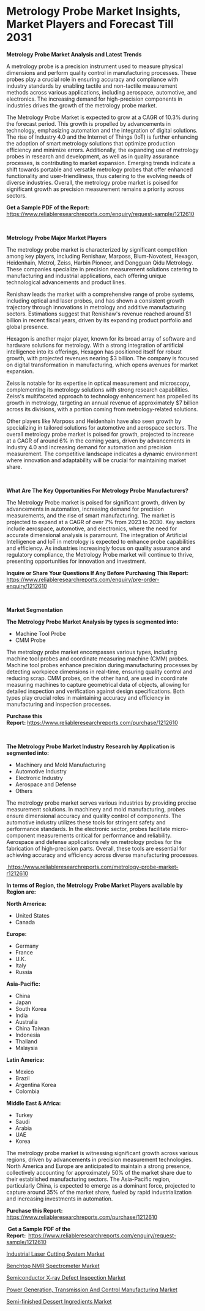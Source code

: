 <p><h1>Metrology Probe Market Insights, Market Players and Forecast Till 2031</h1></p><p><strong>Metrology Probe Market Analysis and Latest Trends</strong></p>
<p><p>A metrology probe is a precision instrument used to measure physical dimensions and perform quality control in manufacturing processes. These probes play a crucial role in ensuring accuracy and compliance with industry standards by enabling tactile and non-tactile measurement methods across various applications, including aerospace, automotive, and electronics. The increasing demand for high-precision components in industries drives the growth of the metrology probe market.</p><p>The Metrology Probe Market is expected to grow at a CAGR of 10.3% during the forecast period. This growth is propelled by advancements in technology, emphasizing automation and the integration of digital solutions. The rise of Industry 4.0 and the Internet of Things (IoT) is further enhancing the adoption of smart metrology solutions that optimize production efficiency and minimize errors. Additionally, the expanding use of metrology probes in research and development, as well as in quality assurance processes, is contributing to market expansion. Emerging trends indicate a shift towards portable and versatile metrology probes that offer enhanced functionality and user-friendliness, thus catering to the evolving needs of diverse industries. Overall, the metrology probe market is poised for significant growth as precision measurement remains a priority across sectors.</p></p>
<p><strong>Get a Sample PDF of the Report:&nbsp;</strong> <a href="https://www.reliableresearchreports.com/enquiry/request-sample/1212610?utm_campaign=34&utm_medium=2&utm_source=Github&utm_content=ia&utm_term=29102024&utm_id=metrology-probe">https://www.reliableresearchreports.com/enquiry/request-sample/1212610</a></p>
<p>&nbsp;</p>
<p><strong>Metrology Probe Major Market Players</strong></p>
<p><p>The metrology probe market is characterized by significant competition among key players, including Renishaw, Marposs, Blum-Novotest, Hexagon, Heidenhain, Metrol, Zeiss, Harbin Pioneer, and Dongguan Qidu Metrology. These companies specialize in precision measurement solutions catering to manufacturing and industrial applications, each offering unique technological advancements and product lines.</p><p>Renishaw leads the market with a comprehensive range of probe systems, including optical and laser probes, and has shown a consistent growth trajectory through innovations in metrology and additive manufacturing sectors. Estimations suggest that Renishaw's revenue reached around $1 billion in recent fiscal years, driven by its expanding product portfolio and global presence.</p><p>Hexagon is another major player, known for its broad array of software and hardware solutions for metrology. With a strong integration of artificial intelligence into its offerings, Hexagon has positioned itself for robust growth, with projected revenues nearing $3 billion. The company is focused on digital transformation in manufacturing, which opens avenues for market expansion.</p><p>Zeiss is notable for its expertise in optical measurement and microscopy, complementing its metrology solutions with strong research capabilities. Zeiss's multifaceted approach to technology enhancement has propelled its growth in metrology, targeting an annual revenue of approximately $7 billion across its divisions, with a portion coming from metrology-related solutions.</p><p>Other players like Marposs and Heidenhain have also seen growth by specializing in tailored solutions for automotive and aerospace sectors. The overall metrology probe market is poised for growth, projected to increase at a CAGR of around 6% in the coming years, driven by advancements in Industry 4.0 and increasing demand for automation and precision measurement. The competitive landscape indicates a dynamic environment where innovation and adaptability will be crucial for maintaining market share.</p></p>
<p>&nbsp;</p>
<p><strong>What Are The Key Opportunities For Metrology Probe Manufacturers?</strong></p>
<p><p>The Metrology Probe market is poised for significant growth, driven by advancements in automation, increasing demand for precision measurements, and the rise of smart manufacturing. The market is projected to expand at a CAGR of over 7% from 2023 to 2030. Key sectors include aerospace, automotive, and electronics, where the need for accurate dimensional analysis is paramount. The integration of Artificial Intelligence and IoT in metrology is expected to enhance probe capabilities and efficiency. As industries increasingly focus on quality assurance and regulatory compliance, the Metrology Probe market will continue to thrive, presenting opportunities for innovation and investment.</p></p>
<p><strong>Inquire or Share Your Questions If Any Before Purchasing This Report:</strong> <a href="https://www.reliableresearchreports.com/enquiry/pre-order-enquiry/1212610?utm_campaign=34&utm_medium=2&utm_source=Github&utm_content=ia&utm_term=29102024&utm_id=metrology-probe">https://www.reliableresearchreports.com/enquiry/pre-order-enquiry/1212610</a></p>
<p>&nbsp;</p>
<p><strong>Market Segmentation</strong></p>
<p><strong>The Metrology Probe Market Analysis by types is segmented into:</strong></p>
<p><ul><li>Machine Tool Probe</li><li>CMM Probe</li></ul></p>
<p><p>The metrology probe market encompasses various types, including machine tool probes and coordinate measuring machine (CMM) probes. Machine tool probes enhance precision during manufacturing processes by detecting workpiece dimensions in real-time, ensuring quality control and reducing scrap. CMM probes, on the other hand, are used in coordinate measuring machines to capture geometrical data of objects, allowing for detailed inspection and verification against design specifications. Both types play crucial roles in maintaining accuracy and efficiency in manufacturing and inspection processes.</p></p>
<p><strong>Purchase this Report:&nbsp;</strong><a href="https://www.reliableresearchreports.com/purchase/1212610?utm_campaign=34&utm_medium=2&utm_source=Github&utm_content=ia&utm_term=29102024&utm_id=metrology-probe">https://www.reliableresearchreports.com/purchase/1212610</a></p>
<p>&nbsp;</p>
<p><strong>The Metrology Probe Market Industry Research by Application is segmented into:</strong></p>
<p><ul><li>Machinery and Mold Manufacturing</li><li>Automotive Industry</li><li>Electronic Industry</li><li>Aerospace and Defense</li><li>Others</li></ul></p>
<p><p>The metrology probe market serves various industries by providing precise measurement solutions. In machinery and mold manufacturing, probes ensure dimensional accuracy and quality control of components. The automotive industry utilizes these tools for stringent safety and performance standards. In the electronic sector, probes facilitate micro-component measurements critical for performance and reliability. Aerospace and defense applications rely on metrology probes for the fabrication of high-precision parts. Overall, these tools are essential for achieving accuracy and efficiency across diverse manufacturing processes.</p></p>
<p><a href="https://www.reliableresearchreports.com/metrology-probe-market-r1212610?utm_campaign=34&utm_medium=2&utm_source=Github&utm_content=ia&utm_term=29102024&utm_id=metrology-probe">&nbsp;https://www.reliableresearchreports.com/metrology-probe-market-r1212610</a></p>
<p><strong>In terms of Region, the Metrology Probe Market Players available by Region are:</strong></p>
<p>
    <p> <strong> North America: </strong>
        <ul>
            <li>United States</li>
            <li>Canada</li>
        </ul>
        </p> 
    <p> <strong> Europe: </strong>
        <ul>
            <li>Germany</li>
            <li>France</li>
            <li>U.K.</li>
            <li>Italy</li>
            <li>Russia</li>
        </ul>
        </p> 
    <p> <strong> Asia-Pacific: </strong>
        <ul>
            <li>China</li>
            <li>Japan</li>
            <li>South Korea</li>
            <li>India</li>
            <li>Australia</li>
            <li>China Taiwan</li>
            <li>Indonesia</li>
            <li>Thailand</li>
            <li>Malaysia</li>
        </ul>
        </p> 
    <p> <strong> Latin America: </strong>
        <ul>
            <li>Mexico</li>
            <li>Brazil</li>
            <li>Argentina Korea</li>
            <li>Colombia</li>
        </ul>
        </p> 
    <p> <strong> Middle East & Africa: </strong>
        <ul>
            <li>Turkey</li>
            <li>Saudi</li>
            <li>Arabia</li>
            <li>UAE</li>
            <li>Korea</li>
        </ul>
    </p>
    </p>
<p><p>The metrology probe market is witnessing significant growth across various regions, driven by advancements in precision measurement technologies. North America and Europe are anticipated to maintain a strong presence, collectively accounting for approximately 50% of the market share due to their established manufacturing sectors. The Asia-Pacific region, particularly China, is expected to emerge as a dominant force, projected to capture around 35% of the market share, fueled by rapid industrialization and increasing investments in automation.</p></p>
<p><strong>Purchase this Report: </strong><a href="https://www.reliableresearchreports.com/purchase/1212610?utm_campaign=34&utm_medium=2&utm_source=Github&utm_content=ia&utm_term=29102024&utm_id=metrology-probe">https://www.reliableresearchreports.com/purchase/1212610</a></p>
<p>&nbsp;<strong>Get a Sample PDF of the Report:&nbsp;&nbsp;</strong><a href="https://www.reliableresearchreports.com/enquiry/request-sample/1212610?utm_campaign=34&utm_medium=2&utm_source=Github&utm_content=ia&utm_term=29102024&utm_id=metrology-probe">https://www.reliableresearchreports.com/enquiry/request-sample/1212610</a></p>
<p><strong></strong></p>
<p><p><a href="https://github.com/kathlinesadup/Market-Research-Report-List-1/blob/main/industrial-laser-cutting-system-market.md?utm_campaign=34&utm_medium=2&utm_source=Github&utm_content=ia&utm_term=29102024&utm_id=metrology-probe">Industrial Laser Cutting System Market</a></p><p><a href="https://issuu.com/reportprime-2/docs/benchtop-nmr-spectrometer-market-si_0cb6ad13fee186?utm_campaign=34&utm_medium=2&utm_source=Github&utm_content=ia&utm_term=29102024&utm_id=metrology-probe">Benchtop NMR Spectrometer Market</a></p><p><a href="https://issuu.com/reportprime-2/docs/semiconductor-x-ray-defect-inspecti_69ed0caf0ff22a?utm_campaign=34&utm_medium=2&utm_source=Github&utm_content=ia&utm_term=29102024&utm_id=metrology-probe">Semiconductor X-ray Defect Inspection Market</a></p><p><a href="https://www.linkedin.com/pulse/top-trends-transforming-power-generation-transmission-control-6timc?utm_campaign=34&utm_medium=2&utm_source=Github&utm_content=ia&utm_term=29102024&utm_id=metrology-probe">Power Generation, Transmission And Control Manufacturing Market</a></p><p><a href="https://github.com/symvarepaci/Market-Research-Report-List-1/blob/main/semi-finished-dessert-ingredients-market.md?utm_campaign=34&utm_medium=2&utm_source=Github&utm_content=ia&utm_term=29102024&utm_id=metrology-probe">Semi-finished Dessert Ingredients Market</a></p></p>